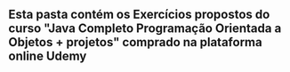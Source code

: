 ## Esta pasta contém os Exercícios propostos do curso "Java Completo Programação Orientada a Objetos + projetos" comprado na plataforma online Udemy
